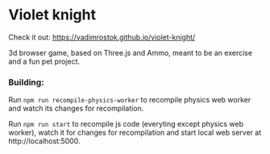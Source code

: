 # Violet knight

Check it out: https://vadimrostok.github.io/violet-knight/

3d browser game, based on Three.js and Ammo, meant to be an exercise and a fun pet project.

### Building:
Run `npm run recompile-physics-worker` to recompile physics web worker and watch its changes for recompilation.

Run `npm run start` to recompile js code (everyting except physics web worker), watch it for changes for recompilation and start local web server at http://localhost:5000.
